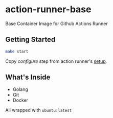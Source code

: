 # action-runner-base

Base Container Image for Github Actions Runner

## Getting Started

```bash
make start
```

Copy *configure* step from action runner's [setup](https://github.com/jstone28/action-runner-base/settings/actions/add-new-runner?arch=x64&os=linux).

## What's Inside

- Golang
- Git
- Docker

All wrapped with `ubuntu:latest`
